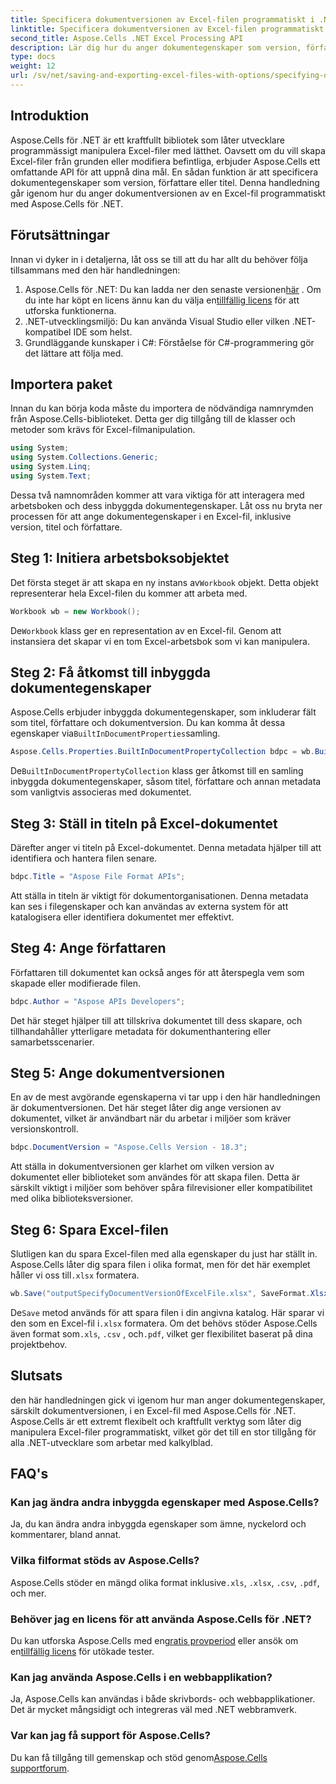 ```yaml
---
title: Specificera dokumentversionen av Excel-filen programmatiskt i .NET
linktitle: Specificera dokumentversionen av Excel-filen programmatiskt i .NET
second_title: Aspose.Cells .NET Excel Processing API
description: Lär dig hur du anger dokumentegenskaper som version, författare och titel i en Excel-fil programmatiskt med Aspose.Cells för .NET med steg-för-steg-instruktioner.
type: docs
weight: 12
url: /sv/net/saving-and-exporting-excel-files-with-options/specifying-document-version-of-excel-file/
---
```

## Introduktion
Aspose.Cells för .NET är ett kraftfullt bibliotek som låter utvecklare programmässigt manipulera Excel-filer med lätthet. Oavsett om du vill skapa Excel-filer från grunden eller modifiera befintliga, erbjuder Aspose.Cells ett omfattande API för att uppnå dina mål. En sådan funktion är att specificera dokumentegenskaper som version, författare eller titel. Denna handledning går igenom hur du anger dokumentversionen av en Excel-fil programmatiskt med Aspose.Cells för .NET.
## Förutsättningar
Innan vi dyker in i detaljerna, låt oss se till att du har allt du behöver följa tillsammans med den här handledningen:
1.  Aspose.Cells för .NET: Du kan ladda ner den senaste versionen[här](https://releases.aspose.com/cells/net/) . Om du inte har köpt en licens ännu kan du välja en[tillfällig licens](https://purchase.aspose.com/temporary-license/) för att utforska funktionerna.
2. .NET-utvecklingsmiljö: Du kan använda Visual Studio eller vilken .NET-kompatibel IDE som helst.
3. Grundläggande kunskaper i C#: Förståelse för C#-programmering gör det lättare att följa med.
## Importera paket
Innan du kan börja koda måste du importera de nödvändiga namnrymden från Aspose.Cells-biblioteket. Detta ger dig tillgång till de klasser och metoder som krävs för Excel-filmanipulation.
```csharp
using System;
using System.Collections.Generic;
using System.Linq;
using System.Text;
```
Dessa två namnområden kommer att vara viktiga för att interagera med arbetsboken och dess inbyggda dokumentegenskaper.
Låt oss nu bryta ner processen för att ange dokumentegenskaper i en Excel-fil, inklusive version, titel och författare.
## Steg 1: Initiera arbetsboksobjektet
 Det första steget är att skapa en ny instans av`Workbook` objekt. Detta objekt representerar hela Excel-filen du kommer att arbeta med.
```csharp
Workbook wb = new Workbook();
```
 De`Workbook` klass ger en representation av en Excel-fil. Genom att instansiera det skapar vi en tom Excel-arbetsbok som vi kan manipulera.
## Steg 2: Få åtkomst till inbyggda dokumentegenskaper
Aspose.Cells erbjuder inbyggda dokumentegenskaper, som inkluderar fält som titel, författare och dokumentversion. Du kan komma åt dessa egenskaper via`BuiltInDocumentProperties`samling.
```csharp
Aspose.Cells.Properties.BuiltInDocumentPropertyCollection bdpc = wb.BuiltInDocumentProperties;
```
 De`BuiltInDocumentPropertyCollection` klass ger åtkomst till en samling inbyggda dokumentegenskaper, såsom titel, författare och annan metadata som vanligtvis associeras med dokumentet.
## Steg 3: Ställ in titeln på Excel-dokumentet
Därefter anger vi titeln på Excel-dokumentet. Denna metadata hjälper till att identifiera och hantera filen senare.
```csharp
bdpc.Title = "Aspose File Format APIs";
```
Att ställa in titeln är viktigt för dokumentorganisationen. Denna metadata kan ses i filegenskaper och kan användas av externa system för att katalogisera eller identifiera dokumentet mer effektivt.
## Steg 4: Ange författaren
Författaren till dokumentet kan också anges för att återspegla vem som skapade eller modifierade filen.
```csharp
bdpc.Author = "Aspose APIs Developers";
```
Det här steget hjälper till att tillskriva dokumentet till dess skapare, och tillhandahåller ytterligare metadata för dokumenthantering eller samarbetsscenarier.
## Steg 5: Ange dokumentversionen
En av de mest avgörande egenskaperna vi tar upp i den här handledningen är dokumentversionen. Det här steget låter dig ange versionen av dokumentet, vilket är användbart när du arbetar i miljöer som kräver versionskontroll.
```csharp
bdpc.DocumentVersion = "Aspose.Cells Version - 18.3";
```
Att ställa in dokumentversionen ger klarhet om vilken version av dokumentet eller biblioteket som användes för att skapa filen. Detta är särskilt viktigt i miljöer som behöver spåra filrevisioner eller kompatibilitet med olika biblioteksversioner.
## Steg 6: Spara Excel-filen
 Slutligen kan du spara Excel-filen med alla egenskaper du just har ställt in. Aspose.Cells låter dig spara filen i olika format, men för det här exemplet håller vi oss till`.xlsx` formatera.
```csharp
wb.Save("outputSpecifyDocumentVersionOfExcelFile.xlsx", SaveFormat.Xlsx);
```
 De`Save` metod används för att spara filen i din angivna katalog. Här sparar vi den som en Excel-fil i`.xlsx` formatera. Om det behövs stöder Aspose.Cells även format som`.xls`, `.csv` , och`.pdf`, vilket ger flexibilitet baserat på dina projektbehov.
## Slutsats
den här handledningen gick vi igenom hur man anger dokumentegenskaper, särskilt dokumentversionen, i en Excel-fil med Aspose.Cells för .NET. Aspose.Cells är ett extremt flexibelt och kraftfullt verktyg som låter dig manipulera Excel-filer programmatiskt, vilket gör det till en stor tillgång för alla .NET-utvecklare som arbetar med kalkylblad.
## FAQ's
### Kan jag ändra andra inbyggda egenskaper med Aspose.Cells?  
Ja, du kan ändra andra inbyggda egenskaper som ämne, nyckelord och kommentarer, bland annat.
### Vilka filformat stöds av Aspose.Cells?  
 Aspose.Cells stöder en mängd olika format inklusive`.xls`, `.xlsx`, `.csv`, `.pdf`, och mer.
### Behöver jag en licens för att använda Aspose.Cells för .NET?  
 Du kan utforska Aspose.Cells med en[gratis provperiod](https://releases.aspose.com/) eller ansök om en[tillfällig licens](https://purchase.aspose.com/temporary-license/) för utökade tester.
### Kan jag använda Aspose.Cells i en webbapplikation?  
Ja, Aspose.Cells kan användas i både skrivbords- och webbapplikationer. Det är mycket mångsidigt och integreras väl med .NET webbramverk.
### Var kan jag få support för Aspose.Cells?  
 Du kan få tillgång till gemenskap och stöd genom[Aspose.Cells supportforum](https://forum.aspose.com/c/cells/9).